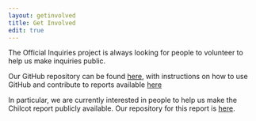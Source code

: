 ```yaml
---
layout: getinvolved
title: Get Involved
edit: true
---
```


The Official Inquiries project is always looking for people to volunteer to help us make inquiries public.

Our GitHub repository can be found [here](https://github.com/official-inquiries), with instructions on how to use GitHub and contribute to reports available [here](https://github.com/official-inquiries/official-inquiries)

In particular, we are currently interested in people to help us make the Chilcot report publicly available. Our repository for this report is [here](https://github.com/official-inquiries/uk-parliament-20160706-iraq-inquiry).

